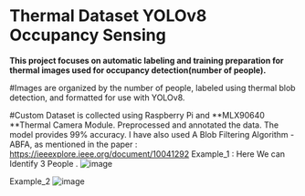 # **Thermal Dataset YOLOv8 Occupancy Sensing**

**This project focuses on automatic labeling and training preparation for thermal images used for occupancy detection(number of people).** 

#Images are organized by the number of people, labeled using thermal blob detection, and formatted for use with YOLOv8.

#Custom Dataset is collected  using Raspberry Pi and **MLX90640 **Thermal Camera Module. 
Preprocessed and annotated the data.
The model provides 99% accuracy.
I have also used A Blob Filtering Algorithm - ABFA, as mentioned in the paper : https://ieeexplore.ieee.org/document/10041292
Example_1 :
Here We can Identify 3 People . 
![image](https://github.com/user-attachments/assets/c9495877-ec20-487a-af18-ff7528cd90ae)

Example_2
![image](https://github.com/user-attachments/assets/88d6565b-a78d-4d79-9e1a-740ce752872c)


